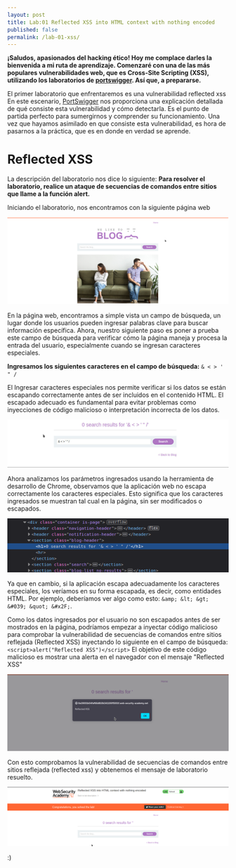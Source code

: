 ```yaml
---
layout: post
title: Lab:01 Reflected XSS into HTML context with nothing encoded
published: false
permalink: /lab-01-xss/
---
```

**¡Saludos, apasionados del hacking ético! Hoy me complace darles la bienvenida a mi ruta de aprendizaje.
Comenzaré con una de las más populares vulnerabilidades web, que es Cross-Site Scripting (XSS),
utilizando los laboratorios de [portswigger](https://portswigger.net/).
Así que, a prepararse.**

El primer laboratorio que enfrentaremos es una vulnerabilidad reflected xss
En este escenario, [PortSwigger](https://portswigger.net/web-security/cross-site-scripting/reflected) nos proporciona una explicación detallada de qué consiste esta
vulnerabilidad y cómo detectarla.
Es el punto de partida perfecto para sumergirnos y comprender su funcionamiento.
Una vez que hayamos asimilado en que consiste esta vulnerabilidad, es hora de pasarnos a la práctica, que es en donde en verdad se aprende.

# [](#header-1)Reflected XSS
La descripción del laboratorio nos dice lo siguiente: **Para resolver el laboratorio, realice un ataque de secuencias de comandos entre sitios que llame a la función alert.**

Iniciando el laboratorio, nos encontramos con la siguiente página web

![](/images/inicio.png)

En la página web, encontramos a simple vista un campo de búsqueda, un lugar donde los usuarios pueden ingresar
palabras clave para buscar información específica. Ahora, nuestro siguiente paso es poner a prueba este campo de búsqueda
para verificar cómo la página maneja y procesa la entrada del usuario, especialmente cuando se ingresan caracteres especiales.

**Ingresamos los siguientes caracteres en el campo de búsqueda:** `& < > ' " /`

El Ingresar caracteres especiales nos permite verificar si los datos se están escapando correctamente antes de ser incluidos en el contenido HTML.
El escapado adecuado es fundamental para evitar problemas como inyecciones de código malicioso o interpretación incorrecta de los datos.

![](/images/images2.png)

Ahora analizamos los parámetros ingresados usando la herramienta de desarrollo de Chrome, observamos que la aplicación web no escapa correctamente los caracteres especiales.
Esto significa que los caracteres ingresados se muestran tal cual en la página, sin ser modificados o escapados.

![](/images/images3.png)

Ya que en cambio, si la aplicación escapa adecuadamente los caracteres especiales, los veríamos en su forma escapada, es decir, como entidades HTML. Por ejemplo, deberíamos
ver algo como esto: `&amp; &lt; &gt; &#039; &quot; &#x2F;`.

Como los datos ingresados por el usuario no son escapados antes de ser mostrados en la página, podríamos
empezar a inyectar código malicioso para comprobar la vulnerabilidad de secuencias de comandos entre sitios reflejada (Reflected XSS) inyectando lo siguiente
en el campo de búsqueda: `<script>alert("Reflected XSS")</script>`
El objetivo de este código malicioso es mostrar una alerta en el navegador con el mensaje "Reflected XSS"

![](/images/images4.png)

Con esto comprobamos la vulnerabilidad  de secuencias de comandos entre sitios reflejada (reflected xss) y obtenemos el mensaje de laboratorio resuelto.

![](/images/images5.png)

:)
